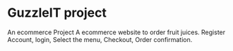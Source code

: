 # GuzzleIT project
 An ecommerce Project
A ecommerce website to order fruit juices. Register Account, login, Select the menu, Checkout, Order confirmation.
